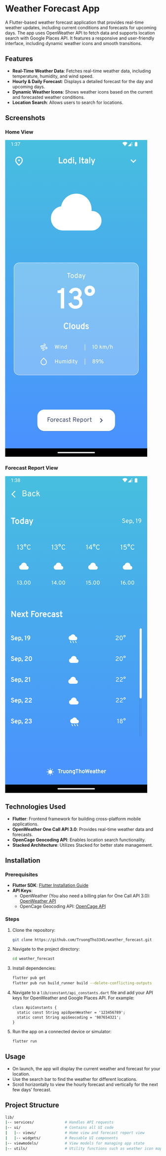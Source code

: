 # Weather Forecast App

A Flutter-based weather forecast application that provides real-time weather updates, including current conditions and forecasts for upcoming days. The app uses OpenWeather API to fetch data and supports location search with Google Places API. It features a responsive and user-friendly interface, including dynamic weather icons and smooth transitions.

## Features

- **Real-Time Weather Data**: Fetches real-time weather data, including temperature, humidity, and wind speed.
- **Hourly & Daily Forecast**: Displays a detailed forecast for the day and upcoming days.
- **Dynamic Weather Icons**: Shows weather icons based on the current and forecasted weather conditions.
- **Location Search**: Allows users to search for locations.

## Screenshots

### Home View
![Home View Screenshot](screenshot_home.png)

### Forecast Report View
![Forecast Report Screenshot](screenshot_forecast.png)

## Technologies Used

- **Flutter**: Frontend framework for building cross-platform mobile applications.
- **OpenWeather One Call API 3.0**: Provides real-time weather data and forecasts.
- **OpenCage Geocoding API**: Enables location search functionality.
- **Stacked Architecture**: Utilizes Stacked for better state management.

## Installation

### Prerequisites

- **Flutter SDK**: [Flutter Installation Guide](https://flutter.dev/docs/get-started/install)
- **API Keys**:
   - OpenWeather (You also need a billing plan for One Call API 3.0): [OpenWeather API](https://openweathermap.org/api/one-call-3)
   - OpenCage Geocoding API: [OpenCage API](https://opencagedata.com/api)

### Steps

1. Clone the repository:

    ```bash
    git clone https://github.com/TruongTho3345/weather_forecast.git
    ```

2. Navigate to the project directory:

    ```bash
    cd weather_forecast
    ```

3. Install dependencies:

    ```bash
    flutter pub get
    flutter pub run build_runner build --delete-conflicting-outputs 
    ```

4. Navigate to a `lib/constant/api_constants.dart` file and add your API keys for OpenWeather and Google Places API. For example:

    ```
    class ApiConstants {
      static const String apiOpenWeather = '123456789';
      static const String apiGeocoding = '987654321';
    }
    ```

5. Run the app on a connected device or simulator:

    ```bash
    flutter run
    ```

## Usage

- On launch, the app will display the current weather and forecast for your location.
- Use the search bar to find the weather for different locations.
- Scroll horizontally to view the hourly forecast and vertically for the next few days’ forecast.

## Project Structure

```bash
lib/
|-- services/              # Handles API requests
|-- ui/                    # Contains all UI code
|   |-- views/             # Home view and forecast report view
|   |-- widgets/           # Reusable UI components
|-- viewmodels/            # View models for managing app state
|-- utils/                 # Utility functions such as weather icon mapping
